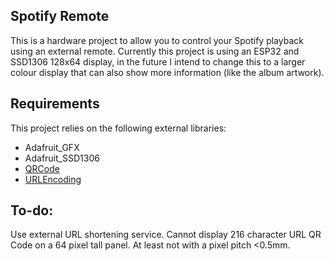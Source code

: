 ## Spotify Remote
This is a hardware project to allow you to control your Spotify playback using an external remote. Currently this project is using an ESP32 and SSD1306 128x64 display, in the future I intend to change this to a larger colour display that can also show more information (like the album artwork).

## Requirements
This project relies on the following external libraries:
  - Adafruit_GFX
  - Adafruit_SSD1306
  - [QRCode](ricmoo/QRCode)
  - [URLEncoding](MHCooke/URLEncoding) 

## To-do:
Use external URL shortening service. Cannot display 216 character URL QR Code on a 64 pixel tall panel. At least not with a pixel pitch <0.5mm.
